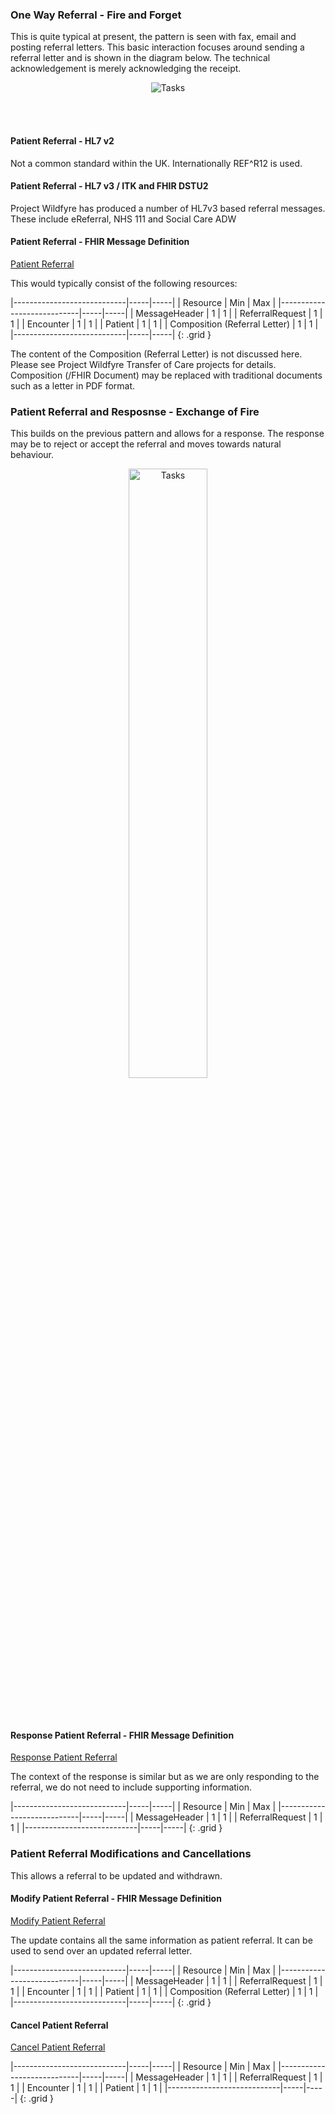### One Way Referral - Fire and Forget

This is quite typical at present, the pattern is seen with fax, email and posting referral letters. This basic interaction focuses around sending a referral letter and is shown in the diagram below. The technical acknowledgement is merely acknowledging the receipt.

<div>
<p style="text-align:center;"><img src="framework/Patient Referral Sequence Diagram.png" alt="Tasks" title="Patient Referral Sequence Diagram"></p>
<br clear="all" />
<br />
</div>

#### Patient Referral - HL7 v2 

Not a common standard within the UK. Internationally REF^R12 is used. 

#### Patient Referral - HL7 v3 / ITK and FHIR DSTU2 

Project Wildfyre has produced a number of HL7v3 based referral messages. These include eReferral, NHS 111 and Social Care ADW

#### Patient Referral - FHIR Message Definition

[Patient Referral](MessageDefinition-patient-referral.html)

This would typically consist of the following resources:

|----------------------------|-----|-----|
| Resource                   | Min | Max |
|----------------------------|-----|-----|
| MessageHeader              |  1  |  1  |
| ReferralRequest            |  1  |  1  |
| Encounter                  |  1  |  1  |
| Patient                    |  1  |  1  |
| Composition (Referral Letter)   |  1  |  1  |
|----------------------------|-----|-----|
{: .grid }

The content of the Composition (Referral Letter) is not discussed here. Please see Project Wildfyre Transfer of Care projects for details.
Composition (/FHIR Document) may be replaced with traditional documents such as a letter in PDF format. 

### Patient Referral and Resposnse - Exchange of Fire

This builds on the previous pattern and allows for a response. The response may be to reject or accept the referral and moves towards natural behaviour.

<div>
<p style="text-align:center;"><img src="framework/Patient Referral plus Response Patient Referral Sequence Diagram.png" alt="Tasks" title="Patient Referral plus Response Patient Referral Sequence Diagram" style="width:50%"></p>
<br clear="all" />
<br />
</div>

#### Response Patient Referral - FHIR Message Definition

[Response Patient Referral](MessageDefinition-response-patient-referral.html) 

The context of the response is similar but as we are only responding to the referral, we do not need to include supporting information.

|----------------------------|-----|-----|
| Resource                   | Min | Max |
|----------------------------|-----|-----|
| MessageHeader              |  1  |  1  |
| ReferralRequest            |  1  |  1  |
|----------------------------|-----|-----|
{: .grid }

### Patient Referral Modifications and Cancellations

This allows a referral to be updated and withdrawn.

#### Modify Patient Referral - FHIR Message Definition

[Modify Patient Referral](MessageDefinition-modify-patient-referral.html)

The update contains all the same information as patient referral. It can be used to send over an updated referral letter. 

|----------------------------|-----|-----|
| Resource                   | Min | Max |
|----------------------------|-----|-----|
| MessageHeader              |  1  |  1  |
| ReferralRequest            |  1  |  1  |
| Encounter                  |  1  |  1  |
| Patient                    |  1  |  1  |
| Composition (Referral Letter)   |  1  |  1  |
|----------------------------|-----|-----|
{: .grid }

#### Cancel Patient Referral

[Cancel Patient Referral](MessageDefinition-cancel-patient-referral.html)

|----------------------------|-----|-----|
| Resource                   | Min | Max |
|----------------------------|-----|-----|
| MessageHeader              |  1  |  1  |
| ReferralRequest            |  1  |  1  |
| Encounter                  |  1  |  1  |
| Patient                    |  1  |  1  |
|----------------------------|-----|-----|
{: .grid }
